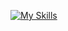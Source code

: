 [![My Skills](https://skillicons.dev/icons?i=next,react,tailwind,typescript,prisma,express)](https://skillicons.dev)
